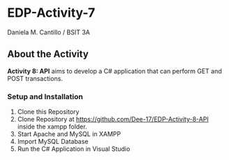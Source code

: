 # EDP-Activity-7
  Daniela M. Cantillo / BSIT 3A

## About the Activity

**Activity 8: API** aims to develop a C# application that can perform GET and POST transactions.

### Setup and Installation
  1. Clone this Repository
  2. Clone Repository at https://github.com/Dee-17/EDP-Activity-8-API inside the xampp folder.
  3. Start Apache and MySQL in XAMPP
  4. Import MySQL Database
  5. Run the C# Application in Visual Studio
